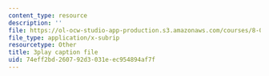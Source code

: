 ```yaml
---
content_type: resource
description: ''
file: https://ol-ocw-studio-app-production.s3.amazonaws.com/courses/8-01sc-classical-mechanics-fall-2016/74eff2bd260792d3031eec954894af7f_Idx3VgOpUDk.srt
file_type: application/x-subrip
resourcetype: Other
title: 3play caption file
uid: 74eff2bd-2607-92d3-031e-ec954894af7f
---
```

